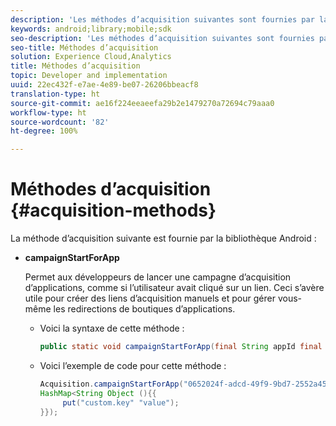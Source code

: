 ```yaml
---
description: 'Les méthodes d’acquisition suivantes sont fournies par la bibliothèque Android : '
keywords: android;library;mobile;sdk
seo-description: 'Les méthodes d’acquisition suivantes sont fournies par la bibliothèque Android : '
seo-title: Méthodes d’acquisition
solution: Experience Cloud,Analytics
title: Méthodes d’acquisition
topic: Developer and implementation
uuid: 22ec432f-e7ae-4e89-be07-26206bbeacf8
translation-type: ht
source-git-commit: ae16f224eeaeefa29b2e1479270a72694c79aaa0
workflow-type: ht
source-wordcount: '82'
ht-degree: 100%

---
```



# Méthodes d’acquisition {#acquisition-methods}

La méthode d’acquisition suivante est fournie par la bibliothèque Android :

* **campaignStartForApp**

   Permet aux développeurs de lancer une campagne d’acquisition d’applications, comme si l’utilisateur avait cliqué sur un lien. Ceci s’avère utile pour créer des liens d’acquisition manuels et pour gérer vous-même les redirections de boutiques d’applications.

   * Voici la syntaxe de cette méthode :

      ```java
      public static void campaignStartForApp(final String appId final Map<String Object> data); 
      ```

   * Voici l’exemple de code pour cette méthode :

      ```java
      Acquisition.campaignStartForApp("0652024f-adcd-49f9-9bd7-2552a4564d2f" new 
      HashMap<String Object (){{
           put("custom.key" "value");
      }}); 
      ```
